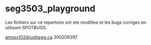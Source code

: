 # seg3503_playground 
Les fichiers sur ce repertoire ont ete modifiee et les bugs corriges en utilisant SPOTBUGS.


amoss102@uottawa.ca
300209397
